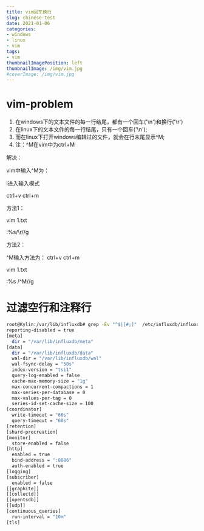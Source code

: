 ```yaml
---
title: vim回车换行
slug: chinese-test
date: 2021-01-06
categories:
- windows
- linux
- vim
tags:
- vim
thumbnailImagePosition: left
thumbnailImage: /img/vim.jpg
#coverImage: /img/vim.jpg
---
```


<!--more-->


# vim-problem

1. 在windows下的文本文件的每一行结尾，都有一个回车('\n')和换行('\r')
2. 在linux下的文本文件的每一行结尾，只有一个回车('\n');
3. 而在linux下打开windows编辑过的文件，就会在行末尾显示^M; 
4. 注：^M在vim中为ctrl+M

解决：

vim中输入^M为：

i进入输入模式

ctrl+v ctrl+m

方法1：

vim 1.txt

:%s/\r//g

方法2：

^M输入方法为： ctrl+v ctrl+m

vim 1.txt

:%s /^M//g




# 过滤空行和注释行
```bash
root@Kylin:/var/lib/influxdb# grep -Ev "^$|[#;]"  /etc/influxdb/influxdb.conf
reporting-disabled = true
[meta]
  dir = "/var/lib/influxdb/meta"
[data]
  dir = "/var/lib/influxdb/data"
  wal-dir = "/var/lib/influxdb/wal"
  wal-fsync-delay = "50s"
  index-version = "tsi1"
  query-log-enabled = false
  cache-max-memory-size = "1g"
  max-concurrent-compactions = 1
  max-series-per-database = 0
  max-values-per-tag = 0
  series-id-set-cache-size = 100
[coordinator]
  write-timeout = "60s"
  query-timeout = "60s"
[retention]
[shard-precreation]
[monitor]
  store-enabled = false
[http]
  enabled = true
  bind-address = ":8086"
  auth-enabled = true
[logging]
[subscriber]
  enabled = false
[[graphite]]
[[collectd]]
[[opentsdb]]
[[udp]]
[continuous_queries]
  run-interval = "10m"
[tls]

```
